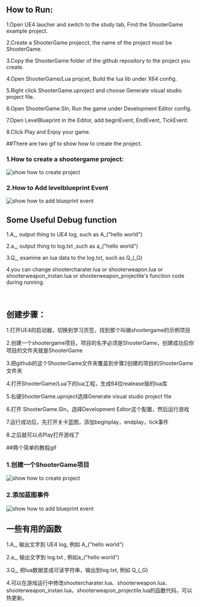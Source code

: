 ## How to Run:
1.Open UE4 laucher and switch to the study tab, Find the ShooterGame example project.

2.Create a ShooterGame projecct, the name of the project must be ShooterGame.

3.Copy the ShooterGame folder of the github repository to the project you create.

4.Open ShooterGame/Lua projcet, Build the lua lib under X64 config.

5.Right click ShooterGame.uproject and choose Generate visual studio project file.

6.Open ShooterGame.Sln, Run the game under Development Editor config.

7.Open LevelBlueprint in the Editor, add beginEvent, EndEvent, TickEvent.

8.Click Play and Enjoy your game.



##There are two gif to show how to create the project.

### 1.How to create a shootergame project:
![show how to create project](https://github.com/asqbtcupid/asqbtcupid.github.com/blob/master/_image/shootergame.gif?raw=true)

### 2.How to Add levelblueprint Event
![show how to add blueprint event](https://github.com/asqbtcupid/asqbtcupid.github.com/blob/master/_image/addbpevent_shooter.gif?raw=true)

## Some Useful Debug function

1.A\_, output thing to UE4 log, such as A\_("hello world")

2.a\_, output thing to log.txt ,such as a\_("hello world")

3.Q\_, examine an lua data to the log.txt, such as Q\_(\_G)

4.you can change shootercharater.lua or shooterweapon.lua or shooterweapon_instan.lua or shooterweapon_projectile's function code during running.

​
​
## 创建步骤：

1.打开UE4的启动器，切换到学习页签，找到那个叫做shootergame的示例项目

2.创建一个shootergame项目，项目的名字必须是ShooterGame，创建成功后你项目的文件夹就是ShooterGame

3.把github的这个ShooterGame文件夹覆盖到步骤2创建的项目的ShooterGame文件夹

4.打开ShooterGame/Lua下的lua工程，生成64位realease版的lua库

5.右键ShooterGame.uproject选择Generate visual studio project file

6.打开 ShooterGame.Sln，选择Development Editor这个配置，然后运行游戏

7.运行成功后，先打开关卡蓝图，添加beginplay，endplay，tick事件

8.之后就可以点Play打开游戏了

##两个简单的教程gif

### 1.创建一个ShooterGame项目
![show how to create project](https://github.com/asqbtcupid/asqbtcupid.github.com/blob/master/_image/shootergame.gif?raw=true)

### 2.添加蓝图事件
![show how to add blueprint event](https://github.com/asqbtcupid/asqbtcupid.github.com/blob/master/_image/addbpevent_shooter.gif?raw=true)

## 一些有用的函数

1.A\_, 输出文字到 UE4 log, 例如 A\_("hello world")

2.a\_, 输出文字到 log.txt , 例如a\_("hello world")

3.Q\_, 把lua数据变成可读字符串，输出到log.txt, 例如 Q\_(\_G)

4.可以在游戏运行中修改shootercharater.lua、shooterweapon.lua、shooterweapon_instan.lua，shooterweapon_projectile.lua的函数代码，可以热更新。

